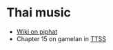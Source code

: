 Thai music
===

- [Wiki on piphat](https://en.wikipedia.org/wiki/Piphat)
- Chapter 15 on gamelan in [TTSS](https://sethares.engr.wisc.edu/ttss.html)
